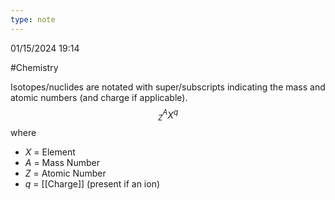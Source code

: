 ```yaml
---
type: note
---
```

01/15/2024 19:14

  #Chemistry 

Isotopes/nuclides are notated with super/subscripts indicating the mass and atomic numbers (and charge if applicable).
$$
^A_ZX^q
$$
where
- $X$ = Element
- $A$ = Mass Number
- $Z$ = Atomic Number
- $q$ = [[Charge]] (present if an ion)